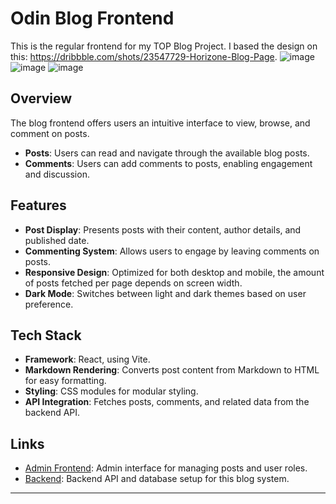# Odin Blog Frontend

This is the regular frontend for my TOP Blog Project.
I based the design on this: https://dribbble.com/shots/23547729-Horizone-Blog-Page.
![image](https://github.com/user-attachments/assets/b1c7cb90-fc73-4fb2-a732-d91274aea899)
![image](https://github.com/user-attachments/assets/fca42346-d2b2-4eb7-b8ca-f9533b306a33)
![image](https://github.com/user-attachments/assets/2c9e5e67-6454-4f2f-8d58-6024ea7cec9e)

## Overview

The blog frontend offers users an intuitive interface to view, browse, and comment on posts.
- **Posts**: Users can read and navigate through the available blog posts.
- **Comments**: Users can add comments to posts, enabling engagement and discussion.

## Features

- **Post Display**: Presents posts with their content, author details, and published date.
- **Commenting System**: Allows users to engage by leaving comments on posts.
- **Responsive Design**: Optimized for both desktop and mobile, the amount of posts fetched per page depends on screen width.
- **Dark Mode**: Switches between light and dark themes based on user preference.

## Tech Stack

- **Framework**: React, using Vite.
- **Markdown Rendering**: Converts post content from Markdown to HTML for easy formatting.
- **Styling**: CSS modules for modular styling.
- **API Integration**: Fetches posts, comments, and related data from the backend API.

## Links

- [Admin Frontend](https://github.com/Uruwhy1/odin-blog-admin): Admin interface for managing posts and user roles.
- [Backend](https://github.com/Uruwhy1/odin-blog): Backend API and database setup for this blog system.

---


